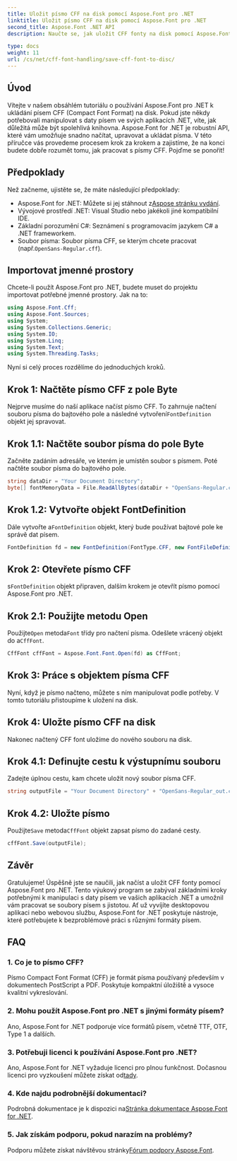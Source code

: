 ```yaml
---
title: Uložit písmo CFF na disk pomocí Aspose.Font pro .NET
linktitle: Uložit písmo CFF na disk pomocí Aspose.Font pro .NET
second_title: Aspose.Font .NET API
description: Naučte se, jak uložit CFF fonty na disk pomocí Aspose.Font for .NET s naším podrobným průvodcem. Ovládněte snadno manipulaci s písmy v aplikacích .NET.

type: docs
weight: 11
url: /cs/net/cff-font-handling/save-cff-font-to-disc/
---
```

## Úvod
Vítejte v našem obsáhlém tutoriálu o používání Aspose.Font pro .NET k ukládání písem CFF (Compact Font Format) na disk. Pokud jste někdy potřebovali manipulovat s daty písem ve svých aplikacích .NET, víte, jak důležitá může být spolehlivá knihovna. Aspose.Font for .NET je robustní API, které vám umožňuje snadno načítat, upravovat a ukládat písma. V této příručce vás provedeme procesem krok za krokem a zajistíme, že na konci budete dobře rozumět tomu, jak pracovat s písmy CFF. Pojďme se ponořit!
## Předpoklady
Než začneme, ujistěte se, že máte následující předpoklady:
-  Aspose.Font for .NET: Můžete si jej stáhnout z[Aspose stránku vydání](https://releases.aspose.com/font/net/).
- Vývojové prostředí .NET: Visual Studio nebo jakékoli jiné kompatibilní IDE.
- Základní porozumění C#: Seznámení s programovacím jazykem C# a .NET frameworkem.
-  Soubor písma: Soubor písma CFF, se kterým chcete pracovat (např.`OpenSans-Regular.cff`).
## Importovat jmenné prostory
Chcete-li použít Aspose.Font pro .NET, budete muset do projektu importovat potřebné jmenné prostory. Jak na to:
```csharp
using Aspose.Font.Cff;
using Aspose.Font.Sources;
using System;
using System.Collections.Generic;
using System.IO;
using System.Linq;
using System.Text;
using System.Threading.Tasks;
```
Nyní si celý proces rozdělíme do jednoduchých kroků.
## Krok 1: Načtěte písmo CFF z pole Byte
 Nejprve musíme do naší aplikace načíst písmo CFF. To zahrnuje načtení souboru písma do bajtového pole a následné vytvoření`FontDefinition` objekt jej spravovat.
## Krok 1.1: Načtěte soubor písma do pole Byte
Začněte zadáním adresáře, ve kterém je umístěn soubor s písmem. Poté načtěte soubor písma do bajtového pole.
```csharp
string dataDir = "Your Document Directory";
byte[] fontMemoryData = File.ReadAllBytes(dataDir + "OpenSans-Regular.cff");
```
## Krok 1.2: Vytvořte objekt FontDefinition
 Dále vytvořte a`FontDefinition` objekt, který bude používat bajtové pole ke správě dat písem.
```csharp
FontDefinition fd = new FontDefinition(FontType.CFF, new FontFileDefinition("cff", new ByteContentStreamSource(fontMemoryData)));
```
## Krok 2: Otevřete písmo CFF
 s`FontDefinition` objekt připraven, dalším krokem je otevřít písmo pomocí Aspose.Font pro .NET.
## Krok 2.1: Použijte metodu Open
 Použijte`Open` metoda`Font` třídy pro načtení písma. Odešlete vrácený objekt do a`CffFont`.
```csharp
CffFont cffFont = Aspose.Font.Font.Open(fd) as CffFont;
```
## Krok 3: Práce s objektem písma CFF
Nyní, když je písmo načteno, můžete s ním manipulovat podle potřeby. V tomto tutoriálu přistoupíme k uložení na disk.
## Krok 4: Uložte písmo CFF na disk
Nakonec načtený CFF font uložíme do nového souboru na disk.
## Krok 4.1: Definujte cestu k výstupnímu souboru
Zadejte úplnou cestu, kam chcete uložit nový soubor písma CFF.
```csharp
string outputFile = "Your Document Directory" + "OpenSans-Regular_out.cff";
```
## Krok 4.2: Uložte písmo
 Použijte`Save` metoda`CffFont` objekt zapsat písmo do zadané cesty.
```csharp
cffFont.Save(outputFile);
```
## Závěr
Gratulujeme! Úspěšně jste se naučili, jak načíst a uložit CFF fonty pomocí Aspose.Font pro .NET. Tento výukový program se zabýval základními kroky potřebnými k manipulaci s daty písem ve vašich aplikacích .NET a umožnil vám pracovat se soubory písem s jistotou. Ať už vyvíjíte desktopovou aplikaci nebo webovou službu, Aspose.Font for .NET poskytuje nástroje, které potřebujete k bezproblémové práci s různými formáty písem.
## FAQ
### 1. Co je to písmo CFF?
Písmo Compact Font Format (CFF) je formát písma používaný především v dokumentech PostScript a PDF. Poskytuje kompaktní úložiště a vysoce kvalitní vykreslování.
### 2. Mohu použít Aspose.Font pro .NET s jinými formáty písem?
Ano, Aspose.Font for .NET podporuje více formátů písem, včetně TTF, OTF, Type 1 a dalších.
### 3. Potřebuji licenci k používání Aspose.Font pro .NET?
 Ano, Aspose.Font for .NET vyžaduje licenci pro plnou funkčnost. Dočasnou licenci pro vyzkoušení můžete získat od[tady](https://purchase.aspose.com/temporary-license/).
### 4. Kde najdu podrobnější dokumentaci?
 Podrobná dokumentace je k dispozici na[Stránka dokumentace Aspose.Font for .NET](https://reference.aspose.com/font/net/).
### 5. Jak získám podporu, pokud narazím na problémy?
 Podporu můžete získat návštěvou stránky[Fórum podpory Aspose.Font](https://forum.aspose.com/c/font/41).